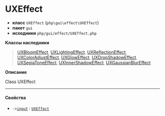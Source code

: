 # UXEffect

- **класс** `UXEffect` (`php\gui\effect\UXEffect`)
- **пакет** `gui`
- **исходники** `php/gui/effect/UXEffect.php`

**Классы наследники**

> [UXBloomEffect](https://github.com/VenityStudio/android/tree/master/jphp-android-ext/api-docs/classes/php/gui/effect/UXBloomEffect.ru.md), [UXLightingEffect](https://github.com/VenityStudio/android/tree/master/jphp-android-ext/api-docs/classes/php/gui/effect/UXLightingEffect.ru.md), [UXReflectionEffect](https://github.com/VenityStudio/android/tree/master/jphp-android-ext/api-docs/classes/php/gui/effect/UXReflectionEffect.ru.md), [UXColorAdjustEffect](https://github.com/VenityStudio/android/tree/master/jphp-android-ext/api-docs/classes/php/gui/effect/UXColorAdjustEffect.ru.md), [UXGlowEffect](https://github.com/VenityStudio/android/tree/master/jphp-android-ext/api-docs/classes/php/gui/effect/UXGlowEffect.ru.md), [UXDropShadowEffect](https://github.com/VenityStudio/android/tree/master/jphp-android-ext/api-docs/classes/php/gui/effect/UXDropShadowEffect.ru.md), [UXSepiaToneEffect](https://github.com/VenityStudio/android/tree/master/jphp-android-ext/api-docs/classes/php/gui/effect/UXSepiaToneEffect.ru.md), [UXInnerShadowEffect](https://github.com/VenityStudio/android/tree/master/jphp-android-ext/api-docs/classes/php/gui/effect/UXInnerShadowEffect.ru.md), [UXGaussianBlurEffect](https://github.com/VenityStudio/android/tree/master/jphp-android-ext/api-docs/classes/php/gui/effect/UXGaussianBlurEffect.ru.md)

**Описание**

Class UXEffect

---

#### Свойства

- `->`[`input`](#prop-input) : [`UXEffect`](https://github.com/VenityStudio/android/tree/master/jphp-android-ext/api-docs/classes/php/gui/effect/UXEffect.ru.md)